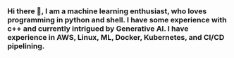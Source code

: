 ### Hi there 👋, I am a machine learning enthusiast, who loves programming in python and shell. I have some experience with c++ and currently intrigued by Generative AI. I have experience in AWS, Linux, ML, Docker, Kubernetes, and CI/CD pipelining.

<!--
**codencaffeine/codencaffeine** is a ✨ _special_ ✨ repository because its `README.md` (this file) appears on your GitHub profile.

Here are some ideas to get you started:

- 🔭 I’m currently working on ...
- 🌱 I’m currently learning ...
- 👯 I’m looking to collaborate on ...
- 🤔 I’m looking for help with ...
- 💬 Ask me about ...
- 📫 How to reach me: ...
- 😄 Pronouns: ...
- ⚡ Fun fact: ...
-->
